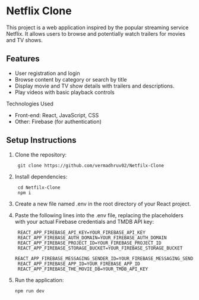 # Netflix Clone

This project is a web application inspired by the popular streaming service Netflix.
It allows users to browse and potentially watch trailers for movies and TV shows.
## Features
* User registration and login
* Browse content by category or search by title
* Display movie and TV show details with trailers and descriptions.
* Play videos with basic playback controls
    

Technologies Used

* Front-end: React, JavaScript, CSS
* Other: Firebase (for authentication)

## Setup Instructions

1. Clone the repository:

        git clone https://github.com/vermadhruv02/Netfilx-Clone

2. Install dependencies:

        cd Netfilx-Clone
        npm i

3. Create a new file named .env in the root directory of your React project.
4. Paste the following lines into the .env file, replacing the placeholders with your actual Firebase credentials  and TMDB API key:

        REACT_APP_FIREBASE_API_KEY=YOUR_FIREBASE_API_KEY
        REACT_APP_FIREBASE_AUTH_DOMAIN=YOUR_FIREBASE_AUTH_DOMAIN
        REACT_APP_FIREBASE_PROJECT_ID=YOUR_FIREBASE_PROJECT_ID
        REACT_APP_FIREBASE_STORAGE_BUCKET=YOUR_FIREBASE_STORAGE_BUCKET
        REACT_APP_FIREBASE_MESSAGING_SENDER_ID=YOUR_FIREBASE_MESSAGING_SENDER_ID
        REACT_APP_FIREBASE_APP_ID=YOUR_FIREBASE_APP_ID
        REACT_APP_FIREBASE_THE_MOVIE_DB=YOUR_TMDB_API_KEY 
    
5.  Run the application:

        npm run dev
